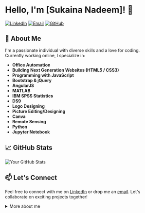 <!-- Your Name -->
# Hello, I'm [Sukaina Nadeem]! 👋

<!-- Badges -->
[![LinkedIn](https://img.shields.io/badge/LinkedIn-Connect-blue)](https://www.linkedin.com/in/sukaina-nadeem-ahmed-5341a0211?utm_source=share&utm_campaign=share_via&utm_content=profile&utm_medium=android_app)
[![Email](https://img.shields.io/badge/Email-Contact-red)](mailto:webqueen322@gmail.com)
[![GitHub](https://img.shields.io/badge/GitHub-Follow-brightgreen)](https://github.com/SukainaNadeemAhmed)

## 🚀 About Me

I'm a passionate individual with diverse skills and a love for coding. Currently working online, I specialize in:

- **Office Automation**
- **Building Next Generation Websites (HTML5 / CSS3)**
- **Programming with JavaScript**
- **Bootstrap & jQuery**
- **AngularJS**
- **MATLAB**
- **IBM SPSS Statistics**
- **DS9**
- **Logo Designing**
- **Picture Editing/Designing**
- **Canva**
- **Remote Sensing**
- **Python**
- **Jupyter Notebook**


## 📈 GitHub Stats

![Your GitHub Stats](https://github-readme-stats.vercel.app/api?username=SukainaNadeemAhmed&show_icons=true&count_private=true&hide=contribs)

## 📫 Let's Connect

Feel free to connect with me on [LinkedIn](https://www.linkedin.com/in/SukainaNadeemAhmed/) or drop me an [email](mailto:webqueen322@gmail.com). Let's collaborate on exciting projects together!

<!-- Collapsible Section -->
<details>
  <summary>More about me</summary>

  <!-- Additional Information -->
 “Success usually comes to those who are too busy looking for it.”

My objective is to take up the challenges of life by way of learning and experience to achieve highest degree of self-satisfaction and therein serve the organization and society by developing oneself

</details>
